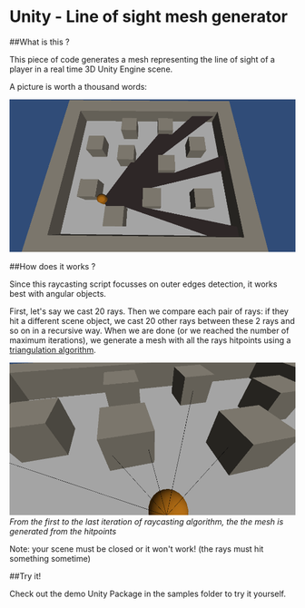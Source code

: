 Unity - Line of sight mesh generator
=================

##What is this ?

This piece of code generates a mesh representing the line of sight of a player in a real time 3D Unity Engine scene.

A picture is worth a thousand words:

![](docs/LineOfSight_motion.gif)

##How does it works ?

Since this raycasting script focusses on outer edges detection, it works best with angular objects.

First, let's say we cast 20 rays. Then we compare each pair of rays: if they hit a different scene object, we cast 20 other rays between these 2 rays and so on in a recursive way. When we are done (or we reached the number of maximum iterations), we generate a mesh with all the rays hitpoints using a [triangulation algorithm](http://wiki.unity3d.com/index.php?title=Triangulator).

![](docs/LineOfSight_breakout.gif)
*From the first to the last iteration of raycasting algorithm, the the mesh is generated from the hitpoints*

Note: your scene must be closed or it won't work! (the rays must hit something sometime)

##Try it!

Check out the demo Unity Package in the samples folder to try it yourself.

